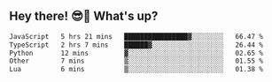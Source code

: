 ## Hey there! 😎👋 What's up?

<!--START_SECTION:waka-->

```txt
JavaScript   5 hrs 21 mins   ████████████████▓░░░░░░░░   66.47 %
TypeScript   2 hrs 7 mins    ██████▓░░░░░░░░░░░░░░░░░░   26.44 %
Python       12 mins         ▓░░░░░░░░░░░░░░░░░░░░░░░░   02.65 %
Other        7 mins          ▒░░░░░░░░░░░░░░░░░░░░░░░░   01.55 %
Lua          6 mins          ▒░░░░░░░░░░░░░░░░░░░░░░░░   01.38 %
```

<!--END_SECTION:waka-->
